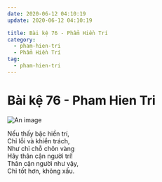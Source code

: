 ```yaml
---
date: 2020-06-12 04:10:19
update: 2020-06-12 04:10:19

title: Bài kệ 76 - Phẩm Hiền Trí
category:
  - pham-hien-tri
  - Phẩm Hiền Trí
tag:
  - pham-hien-tri
---
```


# Bài kệ 76 - Pham Hien Tri

![An image](/img/pham-hien-tri/pham-hien-tri-076.jpg)

Nếu thấy bậc hiền trí,<br>Chỉ lỗi và khiển trách,<br>Như chỉ chỗ chôn vàng<br>Hãy thân cận người trí!<br>Thân cận người như vậy,<br>Chỉ tốt hơn, không xấu.<br>
